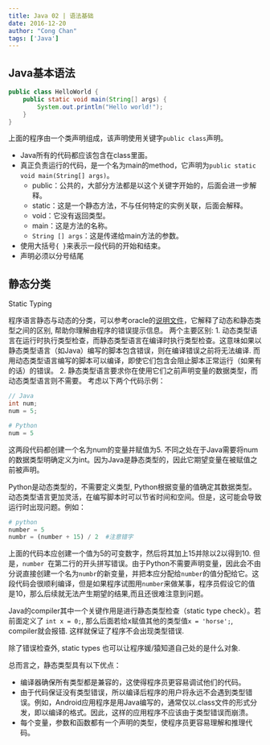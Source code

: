 ```yaml
---
title: Java 02 | 语法基础
date: 2016-12-20
author: "Cong Chan"
tags: ['Java']
---
```

## Java基本语法
```java
public class HelloWorld {
    public static void main(String[] args) {
        System.out.println("Hello world!");
    }
}
```
上面的程序由一个类声明组成，该声明使用关键字`public class`声明。
* Java所有的代码都应该包含在class里面。
* 真正负责运行的代码，是一个名为main的method，它声明为`public static void main(String[] args)`。
    * public：公共的，大部分方法都是以这个关键字开始的，后面会进一步解释。
    * static：这是一个静态方法，不与任何特定的实例关联，后面会解释。
    * void：它没有返回类型。
    * main：这是方法的名称。
    * `String [] args`：这是传递给main方法的参数。
* 使用大括号`{ }`来表示一段代码的开始和结束。
* 声明必须以分号结尾
<!-- more -->

## 静态分类
Static Typing

程序语言静态与动态的分类，可以参考oracle的[说明文件](https://docs.oracle.com/cd/E57471_01/bigData.100/extensions_bdd/src/cext_transform_typing.html)，它解释了动态和静态类型之间的区别, 帮助你理解由程序的错误提示信息。
两个主要区别:
1\. 动态类型语言在运行时执行类型检查，而静态类型语言在编译时执行类型检查。这意味如果以静态类型语言（如Java）编写的脚本包含错误，则在编译错误之前将无法编译. 而用动态类型语言编写的脚本可以编译，即使它们包含会阻止脚本正常运行（如果有的话）的错误。
2\. 静态类型语言要求你在使用它们之前声明变量的数据类型，而动态类型语言则不需要。
考虑以下两个代码示例：
```java
// Java
int num;
num = 5;
```

```python
# Python
num = 5
```
这两段代码都创建一个名为num的变量并赋值为5. 不同之处在于Java需要将num的数据类型明确定义为int。因为Java是静态类型的，因此它期望变量在被赋值之前被声明。

Python是动态类型的，不需要定义类型, Python根据变量的值确定其数据类型。动态类型语言更加灵活，在编写脚本时可以节省时间和空间。但是，这可能会导致运行时出现问题。例如：
```python
# python
number = 5
numbr = (number + 15) / 2  #注意错字
```
上面的代码本应创建一个值为5的可变数字，然后将其加上15并除以2以得到10. 但是，`number `在第二行的开头拼写错误。由于Python不需要声明变量，因此会不由分说直接创建一个名为`numbr`的新变量，并把本应分配给`number`的值分配给它。这段代码会很顺利编译，但是如果程序试图用`number`来做某事，程序员假设它的值是10，那么后续就无法产生期望的结果,而且还很难注意到问题。

Java的compiler其中一个关键作用是进行静态类型检查（static type check）。若前面定义了 `int x = 0;`, 那么后面若给x赋值其他的类型值`x = 'horse';`, compiler就会报错. 这样就保证了程序不会出现类型错误.

除了错误检查外, static types 也可以让程序媛/猿知道自己处的是什么对象.

总而言之，静态类型具有以下优点：
* 编译器确保所有类型都是兼容的，这使得程序员更容易调试他们的代码。
* 由于代码保证没有类型错误，所以编译后程序的用户将永远不会遇到类型错误。例如，Android应用程序是用Java编写的，通常仅以.class文件的形式分发，即以编译的格式。因此，这样的应用程序不应该由于类型错误而崩溃。
* 每个变量，参数和函数都有一个声明的类型，使程序员更容易理解和推理代码。
